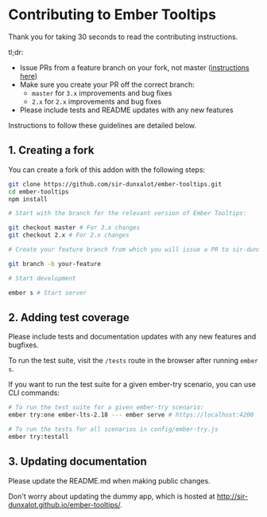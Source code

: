 # Contributing to Ember Tooltips

Thank you for taking 30 seconds to read the contributing instructions.

tl;dr:

- Issue PRs from a feature branch on your fork, not master ([instructions here](#creating-a-fork))
- Make sure you create your PR off the correct branch:
  - `master` for `3.x` improvements and bug fixes
  - `2.x` for `2.x` improvements and bug fixes
- Please include tests and README updates with any new features

Instructions to follow these guidelines are detailed below.

## 1. Creating a fork

You can create a fork of this addon with the following steps:

```sh
git clone https://github.com/sir-dunxalot/ember-tooltips.git
cd ember-tooltips
npm install

# Start with the branch for the relevant version of Ember Tooltips:

git checkout master # For 3.x changes
git checkout 2.x # For 2.x changes

# Create your feature branch from which you will issue a PR to sir-dunxalot/ember-tooltips#master:

git branch -b your-feature

# Start development

ember s # Start server
```

## 2. Adding test coverage

Please include tests and documentation updates with any new features and bugfixes.

To run the test suite, visit the `/tests` route in the browser after running `ember s`.

If you want to run the test suite for a given ember-try scenario, you can use CLI commands:

```sh
# To run the test suite for a given ember-try scenario:
ember try:one ember-lts-2.18 --- ember serve # https://localhost:4200

# To run the tests for all scenarios in config/ember-try.js
ember try:testall
```

## 3. Updating documentation

Please update the README.md when making public changes.

Don't worry about updating the dummy app, which is hosted at http://sir-dunxalot.github.io/ember-tooltips/.
